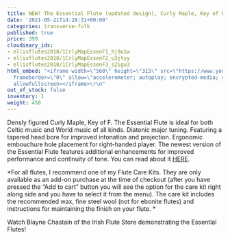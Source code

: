 ```yaml
---
title: NEW! The Essential Flute (updated design), Curly Maple, Key of F
date: '2021-05-21T14:28:31+00:00'
categories: transverse-folk
published: true
price: 399
cloudinary_ids:
- ellisflutes2018/1CrlyMapEssenF1_hj9u1w
- ellisflutes2018/1CrlyMapEssenF2_u3jtyy
- ellisflutes2018/1CrlyMapEssenF3_s2igu3
html_embed: "<iframe width=\"560\" height=\"315\" src=\"https://www.youtube.com/embed/SpD1Om16E-c\"
  frameborder=\"0\" allow=\"accelerometer; autoplay; encrypted-media; gyroscope; picture-in-picture\"
  allowfullscreen></iframe>\r\n"
out_of_stock: false
inventory: 1
weight: 450
---
```


Densly figured Curly Maple, Key of F.  The Essential Flute is ideal for both Celtic music and World music of all kinds. Diatonic major tuning. Featuring a tapered head bore for improved intonation and projection. Ergonomic embouchure hole placement for right-handed player.  The newest version of the Essential Flute features additional enhancements for improved performance and continuity of tone.  You can read about it [HERE](https://www.ellisflutes.com/world-flutes/transverse-folk). 

*For all flutes, I recommend one of my Flute Care Kits.  They are only available as an add-on purchase at the time of checkout (after you have pressed the “Add to cart” button you will see the option for the care kit right along side and you have to select it from the menu). The care kit includes the recommended wax, fine steel wool (not for ebonite flutes) and instructions for maintaining the finish on your flute.  *

Watch Blayne Chastain of the Irish Flute Store demonstrating the Essential Flutes!